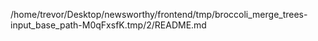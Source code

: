 /home/trevor/Desktop/newsworthy/frontend/tmp/broccoli_merge_trees-input_base_path-M0qFxsfK.tmp/2/README.md